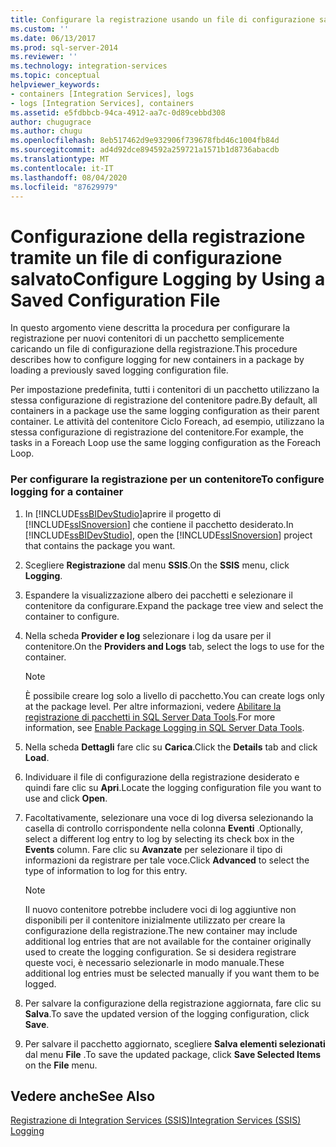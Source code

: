 ```yaml
---
title: Configurare la registrazione usando un file di configurazione salvato | Microsoft Docs
ms.custom: ''
ms.date: 06/13/2017
ms.prod: sql-server-2014
ms.reviewer: ''
ms.technology: integration-services
ms.topic: conceptual
helpviewer_keywords:
- containers [Integration Services], logs
- logs [Integration Services], containers
ms.assetid: e5fdbbcb-94ca-4912-aa7c-0d89cebbd308
author: chugugrace
ms.author: chugu
ms.openlocfilehash: 8eb517462d9e932906f739678fbd46c1004fb84d
ms.sourcegitcommit: ad4d92dce894592a259721a1571b1d8736abacdb
ms.translationtype: MT
ms.contentlocale: it-IT
ms.lasthandoff: 08/04/2020
ms.locfileid: "87629979"
---
```

# <a name="configure-logging-by-using-a-saved-configuration-file"></a><span data-ttu-id="03301-102">Configurazione della registrazione tramite un file di configurazione salvato</span><span class="sxs-lookup"><span data-stu-id="03301-102">Configure Logging by Using a Saved Configuration File</span></span>
  <span data-ttu-id="03301-103">In questo argomento viene descritta la procedura per configurare la registrazione per nuovi contenitori di un pacchetto semplicemente caricando un file di configurazione della registrazione.</span><span class="sxs-lookup"><span data-stu-id="03301-103">This procedure describes how to configure logging for new containers in a package by loading a previously saved logging configuration file.</span></span>  
  
 <span data-ttu-id="03301-104">Per impostazione predefinita, tutti i contenitori di un pacchetto utilizzano la stessa configurazione di registrazione del contenitore padre.</span><span class="sxs-lookup"><span data-stu-id="03301-104">By default, all containers in a package use the same logging configuration as their parent container.</span></span> <span data-ttu-id="03301-105">Le attività del contenitore Ciclo Foreach, ad esempio, utilizzano la stessa configurazione di registrazione del contenitore.</span><span class="sxs-lookup"><span data-stu-id="03301-105">For example, the tasks in a Foreach Loop use the same logging configuration as the Foreach Loop.</span></span>  
  
### <a name="to-configure-logging-for-a-container"></a><span data-ttu-id="03301-106">Per configurare la registrazione per un contenitore</span><span class="sxs-lookup"><span data-stu-id="03301-106">To configure logging for a container</span></span>  
  
1.  <span data-ttu-id="03301-107">In [!INCLUDE[ssBIDevStudio](../includes/ssbidevstudio-md.md)]aprire il progetto di [!INCLUDE[ssISnoversion](../includes/ssisnoversion-md.md)] che contiene il pacchetto desiderato.</span><span class="sxs-lookup"><span data-stu-id="03301-107">In [!INCLUDE[ssBIDevStudio](../includes/ssbidevstudio-md.md)], open the [!INCLUDE[ssISnoversion](../includes/ssisnoversion-md.md)] project that contains the package you want.</span></span>  
  
2.  <span data-ttu-id="03301-108">Scegliere **Registrazione** dal menu **SSIS**.</span><span class="sxs-lookup"><span data-stu-id="03301-108">On the **SSIS** menu, click **Logging**.</span></span>  
  
3.  <span data-ttu-id="03301-109">Espandere la visualizzazione albero dei pacchetti e selezionare il contenitore da configurare.</span><span class="sxs-lookup"><span data-stu-id="03301-109">Expand the package tree view and select the container to configure.</span></span>  
  
4.  <span data-ttu-id="03301-110">Nella scheda **Provider e log** selezionare i log da usare per il contenitore.</span><span class="sxs-lookup"><span data-stu-id="03301-110">On the **Providers and Logs** tab, select the logs to use for the container.</span></span>  
  
    > [!NOTE]  
    >  <span data-ttu-id="03301-111">È possibile creare log solo a livello di pacchetto.</span><span class="sxs-lookup"><span data-stu-id="03301-111">You can create logs only at the package level.</span></span> <span data-ttu-id="03301-112">Per altre informazioni, vedere [Abilitare la registrazione di pacchetti in SQL Server Data Tools](../../2014/integration-services/enable-package-logging-in-sql-server-data-tools.md).</span><span class="sxs-lookup"><span data-stu-id="03301-112">For more information, see [Enable Package Logging in SQL Server Data Tools](../../2014/integration-services/enable-package-logging-in-sql-server-data-tools.md).</span></span>  
  
5.  <span data-ttu-id="03301-113">Nella scheda **Dettagli** fare clic su **Carica**.</span><span class="sxs-lookup"><span data-stu-id="03301-113">Click the **Details** tab and click **Load**.</span></span>  
  
6.  <span data-ttu-id="03301-114">Individuare il file di configurazione della registrazione desiderato e quindi fare clic su **Apri**.</span><span class="sxs-lookup"><span data-stu-id="03301-114">Locate the logging configuration file you want to use and click **Open**.</span></span>  
  
7.  <span data-ttu-id="03301-115">Facoltativamente, selezionare una voce di log diversa selezionando la casella di controllo corrispondente nella colonna **Eventi** .</span><span class="sxs-lookup"><span data-stu-id="03301-115">Optionally, select a different log entry to log by selecting its check box in the **Events** column.</span></span> <span data-ttu-id="03301-116">Fare clic su **Avanzate** per selezionare il tipo di informazioni da registrare per tale voce.</span><span class="sxs-lookup"><span data-stu-id="03301-116">Click **Advanced** to select the type of information to log for this entry.</span></span>  
  
    > [!NOTE]  
    >  <span data-ttu-id="03301-117">Il nuovo contenitore potrebbe includere voci di log aggiuntive non disponibili per il contenitore inizialmente utilizzato per creare la configurazione della registrazione.</span><span class="sxs-lookup"><span data-stu-id="03301-117">The new container may include additional log entries that are not available for the container originally used to create the logging configuration.</span></span> <span data-ttu-id="03301-118">Se si desidera registrare queste voci, è necessario selezionarle in modo manuale.</span><span class="sxs-lookup"><span data-stu-id="03301-118">These additional log entries must be selected manually if you want them to be logged.</span></span>  
  
8.  <span data-ttu-id="03301-119">Per salvare la configurazione della registrazione aggiornata, fare clic su **Salva**.</span><span class="sxs-lookup"><span data-stu-id="03301-119">To save the updated version of the logging configuration, click **Save**.</span></span>  
  
9. <span data-ttu-id="03301-120">Per salvare il pacchetto aggiornato, scegliere **Salva elementi selezionati** dal menu **File** .</span><span class="sxs-lookup"><span data-stu-id="03301-120">To save the updated package, click **Save Selected Items** on the **File** menu.</span></span>  
  
## <a name="see-also"></a><span data-ttu-id="03301-121">Vedere anche</span><span class="sxs-lookup"><span data-stu-id="03301-121">See Also</span></span>  
 [<span data-ttu-id="03301-122">Registrazione di Integration Services &#40;SSIS&#41;</span><span class="sxs-lookup"><span data-stu-id="03301-122">Integration Services &#40;SSIS&#41; Logging</span></span>](performance/integration-services-ssis-logging.md)  
  
  
